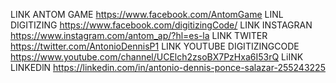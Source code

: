 LINK ANTOM GAME            https://www.facebook.com/AntomGame
LINL DIGITIZING            https://www.facebook.com/digitizingCode/
LINK INSTAGRAN             https://www.instagram.com/antom_ap/?hl=es-la
LINK TWITER                https://twitter.com/AntonioDennisP1
LINK YOUTUBE DIGITIZINGCODE    https://www.youtube.com/channel/UCElch2zsoBX7PzHxa6I53rQ
LiINK LINKEDlN             https://linkedin.com/in/antonio-dennis-ponce-salazar-255243225